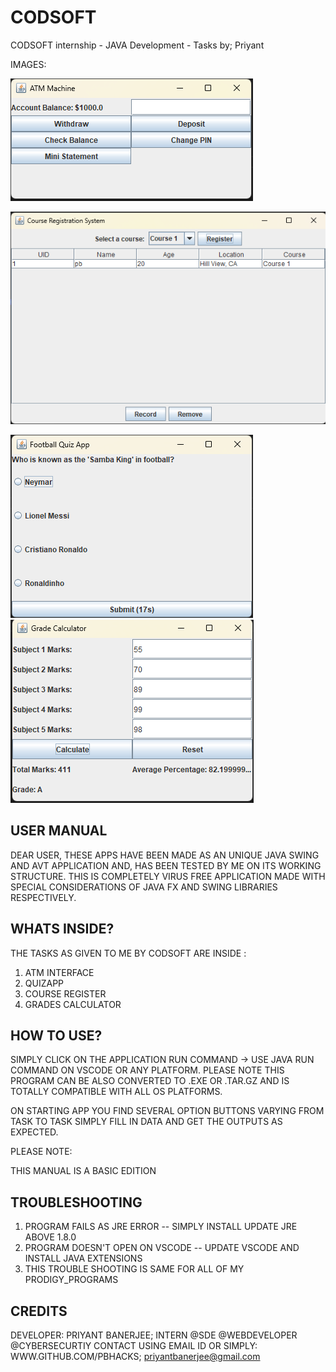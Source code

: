 # CODSOFT
CODSOFT internship - JAVA Development - Tasks by; Priyant

IMAGES:

![Alt text](https://github.com/Pbhacks/CODSOFT/blob/main/1.png)

![Alt text](https://github.com/Pbhacks/CODSOFT/blob/main/2.png)

![Alt text](https://github.com/Pbhacks/CODSOFT/blob/main/3.png)
![Alt text](https://github.com/Pbhacks/CODSOFT/blob/main/4.png)


 USER MANUAL
-------------

DEAR USER,
THESE APPS HAVE BEEN MADE AS AN UNIQUE JAVA SWING AND AVT APPLICATION AND, HAS BEEN TESTED BY ME 
ON ITS WORKING STRUCTURE.
THIS IS COMPLETELY VIRUS FREE APPLICATION MADE WITH SPECIAL CONSIDERATIONS OF JAVA FX
AND SWING LIBRARIES RESPECTIVELY.

 WHATS INSIDE?
---------------

THE TASKS AS GIVEN TO ME BY CODSOFT ARE INSIDE : 
1. ATM INTERFACE
2. QUIZAPP
3. COURSE REGISTER
4. GRADES CALCULATOR

 HOW TO USE?
-------------
SIMPLY CLICK ON THE APPLICATION RUN COMMAND -> USE JAVA RUN COMMAND ON VSCODE OR ANY PLATFORM.
PLEASE NOTE THIS PROGRAM CAN BE ALSO CONVERTED TO .EXE OR .TAR.GZ AND IS TOTALLY COMPATIBLE
WITH ALL OS PLATFORMS.

ON STARTING APP YOU FIND SEVERAL OPTION BUTTONS VARYING FROM TASK TO TASK SIMPLY FILL IN DATA 
AND GET THE OUTPUTS AS EXPECTED.

PLEASE NOTE:

THIS MANUAL IS A BASIC EDITION

 TROUBLESHOOTING
-----------------
1. PROGRAM FAILS AS JRE ERROR -- SIMPLY INSTALL UPDATE JRE ABOVE 1.8.0
2. PROGRAM DOESN'T OPEN ON VSCODE -- UPDATE VSCODE AND INSTALL JAVA EXTENSIONS
3. THIS TROUBLE SHOOTING IS SAME FOR ALL OF MY PRODIGY_PROGRAMS

 CREDITS
---------

DEVELOPER: PRIYANT BANERJEE;
INTERN @SDE @WEBDEVELOPER @CYBERSECURTIY
CONTACT USING EMAIL ID OR SIMPLY: WWW.GITHUB.COM/PBHACKS;
priyantbanerjee@gmail.com


